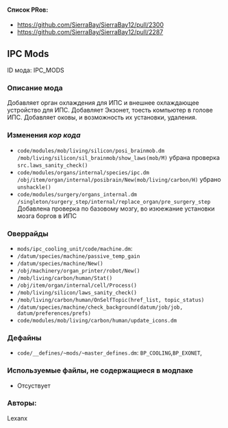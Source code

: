
#### Список PRов:

- https://github.com/SierraBay/SierraBay12/pull/2300
- https://github.com/SierraBay/SierraBay12/pull/2287
<!--
  Ссылки на PRы, связанные с модом:
  - Создание
  - Большие изменения
-->

<!-- Название мода. Не важно на русском или на английском. -->
## IPC Mods

ID мода: IPC_MODS
<!--
  Название модпака прописными буквами, СОЕДИНЁННЫМИ_ПОДЧЁРКИВАНИЕМ,
  которое ты будешь использовать для обозначения файлов.
-->

### Описание мода

Добавляет орган охлаждения для ИПС и внешнее охлаждающее устройство для ИПС. Добавляет Экзонет, тоесть компьютер в голове ИПС. Добавляет оковы, и возможность их установки, удаления. 
<!--
  Что он делает, что добавляет: что, куда, зачем и почему - всё здесь.
  А также любая полезная информация.
-->

### Изменения *кор кода*
- `code/modules/mob/living/silicon/posi_brainmob.dm` `/mob/living/silicon/sil_brainmob/show_laws(mob/M)` убрана проверка `src.laws_sanity_check()` 
- `code/modules/organs/internal/species/ipc.dm` `/obj/item/organ/internal/posibrain/New(mob/living/carbon/H)` убрано `unshackle()`
- `code/modules/surgery/organs_internal.dm` `/singleton/surgery_step/internal/replace_organ/pre_surgery_step` Добавлена проверка по базовому мозгу, во изюежание установки мозга боргов в ИПС

<!--
  Если вы редактировали какие-либо процедуры или переменные в кор коде,
  они должны быть указаны здесь.
  Нужно указать и файл, и процедуры/переменные.
  Изменений нет - напиши "Отсутствуют"
-->

### Оверрайды

 - `mods/ipc_cooling_unit/code/machine.dm`:
 - `/datum/species/machine/passive_temp_gain`
 - `/datum/species/machine/New()`
 - `/obj/machinery/organ_printer/robot/New()`
 - `/mob/living/carbon/human/Stat()`
 - `/obj/item/organ/internal/cell/Process()`
 - `/mob/living/silicon/laws_sanity_check()`
 - `/mob/living/carbon/human/OnSelfTopic(href_list, topic_status)`
 - `/datum/species/machine/check_background(datum/job/job, datum/preferences/prefs)`
 - `code/modules/mob/living/carbon/human/update_icons.dm`



<!--
  Если ты добавлял новый модульный оверрайд, его нужно указать здесь.
  Здесь указываются оверрайды в твоём моде и папке `_master_files`
  Изменений нет - напиши "Отсутствуют"
-->

### Дефайны

- `code/__defines/~mods/~master_defines.dm`: `BP_COOLING`,`BP_EXONET`,
<!--
-->
### Используемые файлы, не содержащиеся в модпаке
- Отсуствует

<!--
  Будь то немодульный файл или модульный файл, который не содержится в папке,
  принадлежащей этому конкретному моду, он должен быть упомянут здесь.
  Хорошими примерами являются иконки или звуки, которые используются одновременно
  несколькими модулями, или что-либо подобное.
-->

### Авторы:

Lexanx
<!--
  Здесь находится твой никнейм
  Если работал совместно - никнеймы тех, кто помогал.
  В случае порта чего-либо должна быть ссылка на источник.
-->
